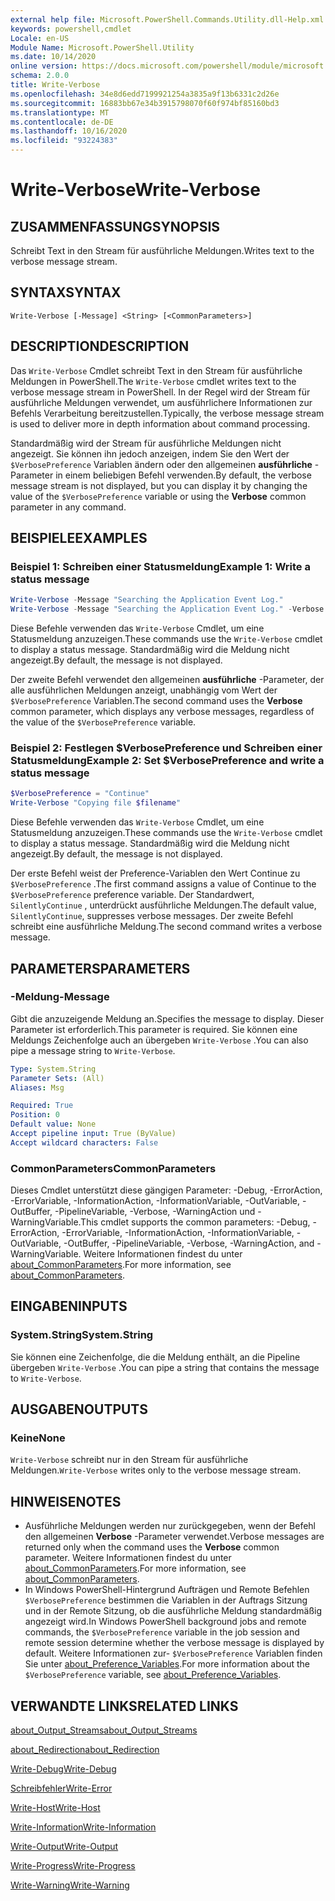 ```yaml
---
external help file: Microsoft.PowerShell.Commands.Utility.dll-Help.xml
keywords: powershell,cmdlet
Locale: en-US
Module Name: Microsoft.PowerShell.Utility
ms.date: 10/14/2020
online version: https://docs.microsoft.com/powershell/module/microsoft.powershell.utility/write-verbose?view=powershell-7&WT.mc_id=ps-gethelp
schema: 2.0.0
title: Write-Verbose
ms.openlocfilehash: 34e8d6edd7199921254a3835a9f13b6331c2d26e
ms.sourcegitcommit: 16883bb67e34b3915798070f60f974bf85160bd3
ms.translationtype: MT
ms.contentlocale: de-DE
ms.lasthandoff: 10/16/2020
ms.locfileid: "93224383"
---
```

# <span data-ttu-id="a31c6-103">Write-Verbose</span><span class="sxs-lookup"><span data-stu-id="a31c6-103">Write-Verbose</span></span>

## <span data-ttu-id="a31c6-104">ZUSAMMENFASSUNG</span><span class="sxs-lookup"><span data-stu-id="a31c6-104">SYNOPSIS</span></span>
<span data-ttu-id="a31c6-105">Schreibt Text in den Stream für ausführliche Meldungen.</span><span class="sxs-lookup"><span data-stu-id="a31c6-105">Writes text to the verbose message stream.</span></span>

## <span data-ttu-id="a31c6-106">SYNTAX</span><span class="sxs-lookup"><span data-stu-id="a31c6-106">SYNTAX</span></span>

```
Write-Verbose [-Message] <String> [<CommonParameters>]
```

## <span data-ttu-id="a31c6-107">DESCRIPTION</span><span class="sxs-lookup"><span data-stu-id="a31c6-107">DESCRIPTION</span></span>

<span data-ttu-id="a31c6-108">Das `Write-Verbose` Cmdlet schreibt Text in den Stream für ausführliche Meldungen in PowerShell.</span><span class="sxs-lookup"><span data-stu-id="a31c6-108">The `Write-Verbose` cmdlet writes text to the verbose message stream in PowerShell.</span></span> <span data-ttu-id="a31c6-109">In der Regel wird der Stream für ausführliche Meldungen verwendet, um ausführlichere Informationen zur Befehls Verarbeitung bereitzustellen.</span><span class="sxs-lookup"><span data-stu-id="a31c6-109">Typically, the verbose message stream is used to deliver more in depth information about command processing.</span></span>

<span data-ttu-id="a31c6-110">Standardmäßig wird der Stream für ausführliche Meldungen nicht angezeigt. Sie können ihn jedoch anzeigen, indem Sie den Wert der `$VerbosePreference` Variablen ändern oder den allgemeinen **ausführliche** -Parameter in einem beliebigen Befehl verwenden.</span><span class="sxs-lookup"><span data-stu-id="a31c6-110">By default, the verbose message stream is not displayed, but you can display it by changing the value of the `$VerbosePreference` variable or using the **Verbose** common parameter in any command.</span></span>

## <span data-ttu-id="a31c6-111">BEISPIELE</span><span class="sxs-lookup"><span data-stu-id="a31c6-111">EXAMPLES</span></span>

### <span data-ttu-id="a31c6-112">Beispiel 1: Schreiben einer Statusmeldung</span><span class="sxs-lookup"><span data-stu-id="a31c6-112">Example 1: Write a status message</span></span>

```powershell
Write-Verbose -Message "Searching the Application Event Log."
Write-Verbose -Message "Searching the Application Event Log." -Verbose
```

<span data-ttu-id="a31c6-113">Diese Befehle verwenden das `Write-Verbose` Cmdlet, um eine Statusmeldung anzuzeigen.</span><span class="sxs-lookup"><span data-stu-id="a31c6-113">These commands use the `Write-Verbose` cmdlet to display a status message.</span></span> <span data-ttu-id="a31c6-114">Standardmäßig wird die Meldung nicht angezeigt.</span><span class="sxs-lookup"><span data-stu-id="a31c6-114">By default, the message is not displayed.</span></span>

<span data-ttu-id="a31c6-115">Der zweite Befehl verwendet den allgemeinen **ausführliche** -Parameter, der alle ausführlichen Meldungen anzeigt, unabhängig vom Wert der `$VerbosePreference` Variablen.</span><span class="sxs-lookup"><span data-stu-id="a31c6-115">The second command uses the **Verbose** common parameter, which displays any verbose messages, regardless of the value of the `$VerbosePreference` variable.</span></span>

### <span data-ttu-id="a31c6-116">Beispiel 2: Festlegen $VerbosePreference und Schreiben einer Statusmeldung</span><span class="sxs-lookup"><span data-stu-id="a31c6-116">Example 2: Set $VerbosePreference and write a status message</span></span>

```powershell
$VerbosePreference = "Continue"
Write-Verbose "Copying file $filename"
```

<span data-ttu-id="a31c6-117">Diese Befehle verwenden das `Write-Verbose` Cmdlet, um eine Statusmeldung anzuzeigen.</span><span class="sxs-lookup"><span data-stu-id="a31c6-117">These commands use the `Write-Verbose` cmdlet to display a status message.</span></span> <span data-ttu-id="a31c6-118">Standardmäßig wird die Meldung nicht angezeigt.</span><span class="sxs-lookup"><span data-stu-id="a31c6-118">By default, the message is not displayed.</span></span>

<span data-ttu-id="a31c6-119">Der erste Befehl weist der Preference-Variablen den Wert Continue zu `$VerbosePreference` .</span><span class="sxs-lookup"><span data-stu-id="a31c6-119">The first command assigns a value of Continue to the `$VerbosePreference` preference variable.</span></span> <span data-ttu-id="a31c6-120">Der Standardwert, `SilentlyContinue` , unterdrückt ausführliche Meldungen.</span><span class="sxs-lookup"><span data-stu-id="a31c6-120">The default value, `SilentlyContinue`, suppresses verbose messages.</span></span> <span data-ttu-id="a31c6-121">Der zweite Befehl schreibt eine ausführliche Meldung.</span><span class="sxs-lookup"><span data-stu-id="a31c6-121">The second command writes a verbose message.</span></span>

## <span data-ttu-id="a31c6-122">PARAMETERS</span><span class="sxs-lookup"><span data-stu-id="a31c6-122">PARAMETERS</span></span>

### <span data-ttu-id="a31c6-123">-Meldung</span><span class="sxs-lookup"><span data-stu-id="a31c6-123">-Message</span></span>

<span data-ttu-id="a31c6-124">Gibt die anzuzeigende Meldung an.</span><span class="sxs-lookup"><span data-stu-id="a31c6-124">Specifies the message to display.</span></span> <span data-ttu-id="a31c6-125">Dieser Parameter ist erforderlich.</span><span class="sxs-lookup"><span data-stu-id="a31c6-125">This parameter is required.</span></span> <span data-ttu-id="a31c6-126">Sie können eine Meldungs Zeichenfolge auch an übergeben `Write-Verbose` .</span><span class="sxs-lookup"><span data-stu-id="a31c6-126">You can also pipe a message string to `Write-Verbose`.</span></span>

```yaml
Type: System.String
Parameter Sets: (All)
Aliases: Msg

Required: True
Position: 0
Default value: None
Accept pipeline input: True (ByValue)
Accept wildcard characters: False
```

### <span data-ttu-id="a31c6-127">CommonParameters</span><span class="sxs-lookup"><span data-stu-id="a31c6-127">CommonParameters</span></span>

<span data-ttu-id="a31c6-128">Dieses Cmdlet unterstützt diese gängigen Parameter: -Debug, -ErrorAction, -ErrorVariable, -InformationAction, -InformationVariable, -OutVariable, -OutBuffer, -PipelineVariable, -Verbose, -WarningAction und -WarningVariable.</span><span class="sxs-lookup"><span data-stu-id="a31c6-128">This cmdlet supports the common parameters: -Debug, -ErrorAction, -ErrorVariable, -InformationAction, -InformationVariable, -OutVariable, -OutBuffer, -PipelineVariable, -Verbose, -WarningAction, and -WarningVariable.</span></span> <span data-ttu-id="a31c6-129">Weitere Informationen findest du unter [about_CommonParameters](../Microsoft.PowerShell.Core/About/about_CommonParameters.md).</span><span class="sxs-lookup"><span data-stu-id="a31c6-129">For more information, see [about_CommonParameters](../Microsoft.PowerShell.Core/About/about_CommonParameters.md).</span></span>

## <span data-ttu-id="a31c6-130">EINGABEN</span><span class="sxs-lookup"><span data-stu-id="a31c6-130">INPUTS</span></span>

### <span data-ttu-id="a31c6-131">System.String</span><span class="sxs-lookup"><span data-stu-id="a31c6-131">System.String</span></span>

<span data-ttu-id="a31c6-132">Sie können eine Zeichenfolge, die die Meldung enthält, an die Pipeline übergeben `Write-Verbose` .</span><span class="sxs-lookup"><span data-stu-id="a31c6-132">You can pipe a string that contains the message to `Write-Verbose`.</span></span>

## <span data-ttu-id="a31c6-133">AUSGABEN</span><span class="sxs-lookup"><span data-stu-id="a31c6-133">OUTPUTS</span></span>

### <span data-ttu-id="a31c6-134">Keine</span><span class="sxs-lookup"><span data-stu-id="a31c6-134">None</span></span>

<span data-ttu-id="a31c6-135">`Write-Verbose` schreibt nur in den Stream für ausführliche Meldungen.</span><span class="sxs-lookup"><span data-stu-id="a31c6-135">`Write-Verbose` writes only to the verbose message stream.</span></span>

## <span data-ttu-id="a31c6-136">HINWEISE</span><span class="sxs-lookup"><span data-stu-id="a31c6-136">NOTES</span></span>

- <span data-ttu-id="a31c6-137">Ausführliche Meldungen werden nur zurückgegeben, wenn der Befehl den allgemeinen **Verbose** -Parameter verwendet.</span><span class="sxs-lookup"><span data-stu-id="a31c6-137">Verbose messages are returned only when the command uses the **Verbose** common parameter.</span></span> <span data-ttu-id="a31c6-138">Weitere Informationen findest du unter [about_CommonParameters](https://go.microsoft.com/fwlink/?LinkID=113216).</span><span class="sxs-lookup"><span data-stu-id="a31c6-138">For more information, see [about_CommonParameters](https://go.microsoft.com/fwlink/?LinkID=113216).</span></span>
- <span data-ttu-id="a31c6-139">In Windows PowerShell-Hintergrund Aufträgen und Remote Befehlen `$VerbosePreference` bestimmen die Variablen in der Auftrags Sitzung und in der Remote Sitzung, ob die ausführliche Meldung standardmäßig angezeigt wird.</span><span class="sxs-lookup"><span data-stu-id="a31c6-139">In Windows PowerShell background jobs and remote commands, the `$VerbosePreference` variable in the job session and remote session determine whether the verbose message is displayed by default.</span></span>
  <span data-ttu-id="a31c6-140">Weitere Informationen zur- `$VerbosePreference` Variablen finden Sie unter [about_Preference_Variables](../Microsoft.PowerShell.Core/About/about_Preference_Variables.md).</span><span class="sxs-lookup"><span data-stu-id="a31c6-140">For more information about the `$VerbosePreference` variable, see [about_Preference_Variables](../Microsoft.PowerShell.Core/About/about_Preference_Variables.md).</span></span>

## <span data-ttu-id="a31c6-141">VERWANDTE LINKS</span><span class="sxs-lookup"><span data-stu-id="a31c6-141">RELATED LINKS</span></span>

[<span data-ttu-id="a31c6-142">about_Output_Streams</span><span class="sxs-lookup"><span data-stu-id="a31c6-142">about_Output_Streams</span></span>](../Microsoft.PowerShell.Core/About/about_Output_Streams.md)

[<span data-ttu-id="a31c6-143">about_Redirection</span><span class="sxs-lookup"><span data-stu-id="a31c6-143">about_Redirection</span></span>](../Microsoft.PowerShell.Core/About/about_Redirection.md)

[<span data-ttu-id="a31c6-144">Write-Debug</span><span class="sxs-lookup"><span data-stu-id="a31c6-144">Write-Debug</span></span>](Write-Debug.md)

[<span data-ttu-id="a31c6-145">Schreibfehler</span><span class="sxs-lookup"><span data-stu-id="a31c6-145">Write-Error</span></span>](Write-Error.md)

[<span data-ttu-id="a31c6-146">Write-Host</span><span class="sxs-lookup"><span data-stu-id="a31c6-146">Write-Host</span></span>](Write-Host.md)

[<span data-ttu-id="a31c6-147">Write-Information</span><span class="sxs-lookup"><span data-stu-id="a31c6-147">Write-Information</span></span>](Write-Information.md)

[<span data-ttu-id="a31c6-148">Write-Output</span><span class="sxs-lookup"><span data-stu-id="a31c6-148">Write-Output</span></span>](Write-Output.md)

[<span data-ttu-id="a31c6-149">Write-Progress</span><span class="sxs-lookup"><span data-stu-id="a31c6-149">Write-Progress</span></span>](Write-Progress.md)

[<span data-ttu-id="a31c6-150">Write-Warning</span><span class="sxs-lookup"><span data-stu-id="a31c6-150">Write-Warning</span></span>](Write-Warning.md)

